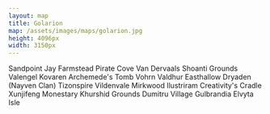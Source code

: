 ```yaml
---
layout: map
title: Golarion
map: /assets/images/maps/golarion.jpg
height: 4096px
width: 3150px
---
```

<span class="--left" style="top:912px;left:777px;">Sandpoint</span>
<span class="--left" style="top:949px;left:813px;">Jay Farmstead</span>
<span class="hidden --right" style="top:912px;left:604px;">Pirate Cove</span>
<span class="hidden --right" style="top:467px;left:467px;">Van Dervaals</span>
<span class="moonfeather --right" style="top:582px;left:1098px;">Shoanti Grounds</span>
<span class="hidden moonfeather --left" style="top:109px;left:2651px;">Valengel</span>
<span class="hidden moonfeather --left" style="top:213px;left:2111px;">Kovaren</span>
<span class="hidden moonfeather --left" style="top:2548px;left:2230px;">Archemede's Tomb</span>
<span class="venalis --left" style="top:1208px;left:2241px;">Vohrn Valdhur</span>
<span class="venalis --left" style="top:1016px;left:1660px;">Easthallow</span>
<span class="hidden venalis --left" style="top:770px;left:883px;">Dryaden (Nayven Clan)</span>
<span class="hidden venalis --right" style="top:794px;left:1570px;">Tizonspire</span>
<span class="stannis --right" style="top:924px;left:1793px;">Vildenvale</span>
<span class="zaradae --left" style="top:635px;left:2344px;">Mirkwood</span>
<span class="hidden anakis --right" style="top:1064px;left:1303px;">Ilustriram</span>
<span class="hidden anakis --left" style="top:3264px;left:1835px;">Creativity's Cradle</span>
<span class="pring --right" style="top:398px;left:1256px;">Xunjifeng Monestary</span>
<span class="pring --left" style="top:1889px;left:1715px;">Khurshid Grounds</span>
<span class="hidden pring --right" style="top:1861px;left:1515px;">Dumitru Village</span>
<span class="hidden pring --right" style="top:1926px;left:1588px;">Gulbrandia</span>
<span class="hidden pring --right" style="top:2882px;left:450px;">Elvyta Isle</span>
